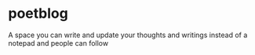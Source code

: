 # poetblog
A space you can write and update your thoughts and writings instead of a notepad and people can follow
